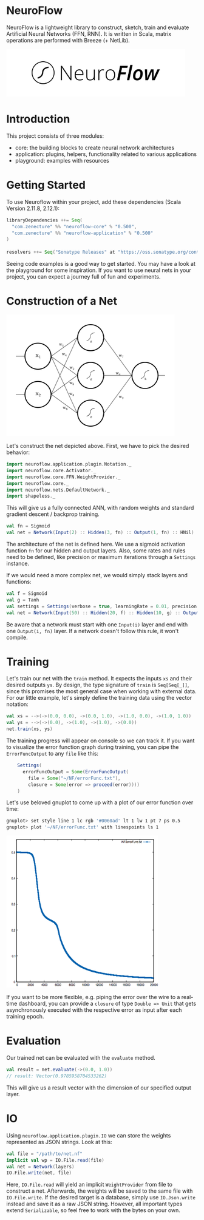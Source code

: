 # NeuroFlow

NeuroFlow is a lightweight library to construct, sketch, train and evaluate Artificial Neural Networks (FFN, RNN).
It is written in Scala, matrix operations are performed with Breeze (+ NetLib).

<img src="https://raw.githubusercontent.com/zenecture/zenecture-docs/master/neuroflow/logo.png" width=471 height=126 />

# Introduction

This project consists of three modules:

- core: the building blocks to create neural network architectures
- application: plugins, helpers, functionality related to various applications
- playground: examples with resources
    
# Getting Started

To use Neuroflow within your project, add these dependencies (Scala Version 2.11.8, 2.12.1):

```scala
libraryDependencies ++= Seq(
  "com.zenecture" %% "neuroflow-core" % "0.500",
  "com.zenecture" %% "neuroflow-application" % "0.500"
)

resolvers ++= Seq("Sonatype Releases" at "https://oss.sonatype.org/content/repositories/releases/")
```

Seeing code examples is a good way to get started. You may have a look at the playground for some inspiration.
If you want to use neural nets in your project, you can expect a journey full of fun and experiments.

# Construction of a Net  

<img src="https://raw.githubusercontent.com/zenecture/zenecture-docs/master/neuroflow/arch.png" width=443 height=320 />

Let's construct the net depicted above. First, we have to pick the desired behavior:

```scala
import neuroflow.application.plugin.Notation._
import neuroflow.core.Activator._
import neuroflow.core.FFN.WeightProvider._
import neuroflow.core._
import neuroflow.nets.DefaultNetwork._
import shapeless._
```

This will give us a fully connected ANN, with random weights and standard gradient descent / backprop training.


```scala
val fn = Sigmoid
val net = Network(Input(2) :: Hidden(3, fn) :: Output(1, fn) :: HNil)
```

The architecture of the net is defined here. We use a sigmoid activation function `fn` for our hidden and output layers. 
Also, some rates and rules need to be defined, like precision or maximum iterations through a `Settings` instance. 

If we would need a more complex net, we would simply stack layers and functions:

```scala
val f = Sigmoid
val g = Tanh
val settings = Settings(verbose = true, learningRate = 0.01, precision = 0.001, maxIterations = 200)
val net = Network(Input(50) :: Hidden(20, f) :: Hidden(10, g) :: Output(2, f) :: HNil, settings)
```

Be aware that a network must start with one `Input(i)` layer and end with one `Output(i, fn)` layer. 
If a network doesn't follow this rule, it won't compile.

# Training

Let's train our net with the `train` method. It expects the inputs `xs` and their desired outputs `ys`. 
By design, the type signature of `train` is `Seq[Seq[_]]`, since this promises the most general case when working with external data. 
For our little example, let's simply define the training data using the vector notation:

```scala
val xs = -->(->(0.0, 0.0), ->(0.0, 1.0), ->(1.0, 0.0), ->(1.0, 1.0))
val ys = -->(->(0.0), ->(1.0), ->(1.0), ->(0.0))
net.train(xs, ys)
```

The training progress will appear on console so we can track it. 
If you want to visualize the error function graph during training, 
you can pipe the `ErrorFuncOutput` to any `file` like this:

```scala
    Settings(
      errorFuncOutput = Some(ErrorFuncOutput(
        file = Some("~/NF/errorFunc.txt"), 
        closure = Some(error => proceed(error))))
    )
```

Let's use beloved gnuplot to come up with a plot of our error function over time:

```bash
gnuplot> set style line 1 lc rgb '#0060ad' lt 1 lw 1 pt 7 ps 0.5 
gnuplot> plot '~/NF/errorFunc.txt' with linespoints ls 1
```

<img src="https://raw.githubusercontent.com/zenecture/zenecture-docs/master/neuroflow/errgraph.png" width=400 height=400 />

If you want to be more flexible, e.g. piping the error over the wire to a real-time dashboard, 
you can provide a `closure` of type `Double => Unit` that gets asynchronously executed 
with the respective error as input after each training epoch.

# Evaluation

Our trained net can be evaluated with the `evaluate` method.

```scala
val result = net.evaluate(->(0.0, 1.0))
// result: Vector(0.9785958704533262)
```

This will give us a result vector with the dimension of our specified output layer.

# IO

Using `neuroflow.application.plugin.IO` we can store the weights represented as JSON strings. Look at this:

```scala
val file = "/path/to/net.nf"
implicit val wp = IO.File.read(file)
val net = Network(layers)
IO.File.write(net, file)
```

Here, `IO.File.read` will yield an implicit `WeightProvider` from file to construct a net.
Afterwards, the weights will be saved to the same file with `IO.File.write`. 
If the desired target is a database, simply use `IO.Json.write` instead and save it as a raw JSON string. 
However, all important types extend `Serializable`, so feel free to work with the bytes on your own.
